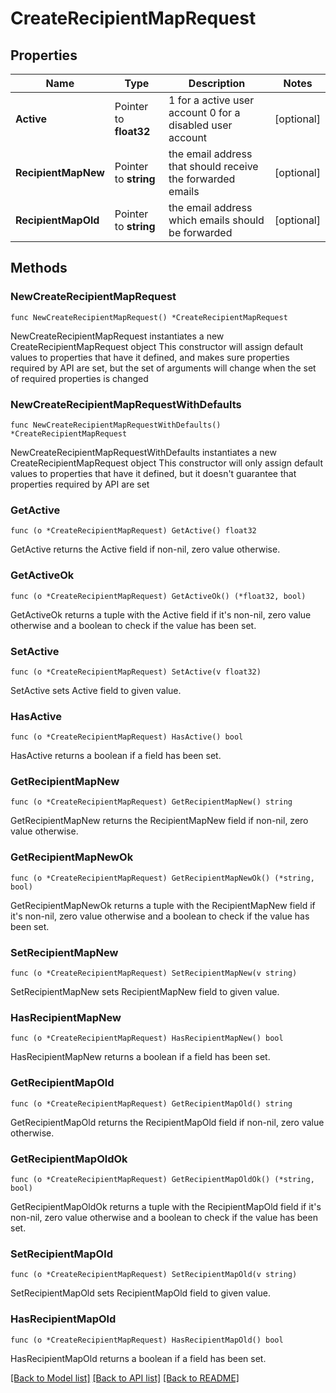 # CreateRecipientMapRequest

## Properties

Name | Type | Description | Notes
------------ | ------------- | ------------- | -------------
**Active** | Pointer to **float32** | 1 for a active user account 0 for a disabled user account | [optional] 
**RecipientMapNew** | Pointer to **string** | the email address that should receive the forwarded emails | [optional] 
**RecipientMapOld** | Pointer to **string** | the email address which emails should be forwarded | [optional] 

## Methods

### NewCreateRecipientMapRequest

`func NewCreateRecipientMapRequest() *CreateRecipientMapRequest`

NewCreateRecipientMapRequest instantiates a new CreateRecipientMapRequest object
This constructor will assign default values to properties that have it defined,
and makes sure properties required by API are set, but the set of arguments
will change when the set of required properties is changed

### NewCreateRecipientMapRequestWithDefaults

`func NewCreateRecipientMapRequestWithDefaults() *CreateRecipientMapRequest`

NewCreateRecipientMapRequestWithDefaults instantiates a new CreateRecipientMapRequest object
This constructor will only assign default values to properties that have it defined,
but it doesn't guarantee that properties required by API are set

### GetActive

`func (o *CreateRecipientMapRequest) GetActive() float32`

GetActive returns the Active field if non-nil, zero value otherwise.

### GetActiveOk

`func (o *CreateRecipientMapRequest) GetActiveOk() (*float32, bool)`

GetActiveOk returns a tuple with the Active field if it's non-nil, zero value otherwise
and a boolean to check if the value has been set.

### SetActive

`func (o *CreateRecipientMapRequest) SetActive(v float32)`

SetActive sets Active field to given value.

### HasActive

`func (o *CreateRecipientMapRequest) HasActive() bool`

HasActive returns a boolean if a field has been set.

### GetRecipientMapNew

`func (o *CreateRecipientMapRequest) GetRecipientMapNew() string`

GetRecipientMapNew returns the RecipientMapNew field if non-nil, zero value otherwise.

### GetRecipientMapNewOk

`func (o *CreateRecipientMapRequest) GetRecipientMapNewOk() (*string, bool)`

GetRecipientMapNewOk returns a tuple with the RecipientMapNew field if it's non-nil, zero value otherwise
and a boolean to check if the value has been set.

### SetRecipientMapNew

`func (o *CreateRecipientMapRequest) SetRecipientMapNew(v string)`

SetRecipientMapNew sets RecipientMapNew field to given value.

### HasRecipientMapNew

`func (o *CreateRecipientMapRequest) HasRecipientMapNew() bool`

HasRecipientMapNew returns a boolean if a field has been set.

### GetRecipientMapOld

`func (o *CreateRecipientMapRequest) GetRecipientMapOld() string`

GetRecipientMapOld returns the RecipientMapOld field if non-nil, zero value otherwise.

### GetRecipientMapOldOk

`func (o *CreateRecipientMapRequest) GetRecipientMapOldOk() (*string, bool)`

GetRecipientMapOldOk returns a tuple with the RecipientMapOld field if it's non-nil, zero value otherwise
and a boolean to check if the value has been set.

### SetRecipientMapOld

`func (o *CreateRecipientMapRequest) SetRecipientMapOld(v string)`

SetRecipientMapOld sets RecipientMapOld field to given value.

### HasRecipientMapOld

`func (o *CreateRecipientMapRequest) HasRecipientMapOld() bool`

HasRecipientMapOld returns a boolean if a field has been set.


[[Back to Model list]](../README.md#documentation-for-models) [[Back to API list]](../README.md#documentation-for-api-endpoints) [[Back to README]](../README.md)


